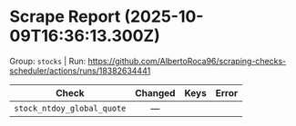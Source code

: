 # Scrape Report (2025-10-09T16:36:13.300Z)

Group: `stocks`  |  Run: https://github.com/AlbertoRoca96/scraping-checks-scheduler/actions/runs/18382634441

| Check | Changed | Keys | Error |
|---|:---:|:--|:--|
| `stock_ntdoy_global_quote` | — |  |  |
